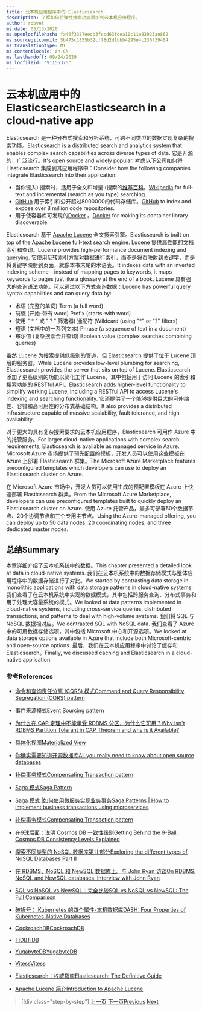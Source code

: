 ```yaml
---
title: 云本机应用程序中的 Elasticsearch
description: 了解如何将弹性搜索功能添加到云本机应用程序。
author: robvet
ms.date: 05/13/2020
ms.openlocfilehash: fa46f3387eecb3fccd63fdea10c11e92923ae862
ms.sourcegitcommit: 5b475c1855b32cf78d2d1bbb4295e4c236f39464
ms.translationtype: MT
ms.contentlocale: zh-CN
ms.lasthandoff: 09/24/2020
ms.locfileid: "91155375"
---
```

# <a name="elasticsearch-in-a-cloud-native-app"></a><span data-ttu-id="3b992-103">云本机应用中的 Elasticsearch</span><span class="sxs-lookup"><span data-stu-id="3b992-103">Elasticsearch in a cloud-native app</span></span>

<span data-ttu-id="3b992-104">Elasticsearch 是一种分布式搜索和分析系统，可跨不同类型的数据实现复杂的搜索功能。</span><span class="sxs-lookup"><span data-stu-id="3b992-104">Elasticsearch is a distributed search and analytics system that enables complex search capabilities across diverse types of data.</span></span> <span data-ttu-id="3b992-105">它是开源的，广泛流行。</span><span class="sxs-lookup"><span data-stu-id="3b992-105">It's open source and widely popular.</span></span> <span data-ttu-id="3b992-106">考虑以下公司如何将 Elasticsearch 集成到其应用程序中：</span><span class="sxs-lookup"><span data-stu-id="3b992-106">Consider how the following companies integrate Elasticsearch into their application:</span></span>

- <span data-ttu-id="3b992-107">当你键入) 搜索时，适用于全文和增量 (搜索的[维基百科](https://blog.wikimedia.org/2014/01/06/wikimedia-moving-to-elasticsearch/)。</span><span class="sxs-lookup"><span data-stu-id="3b992-107">[Wikipedia](https://blog.wikimedia.org/2014/01/06/wikimedia-moving-to-elasticsearch/) for full-text and incremental (search as you type) searching.</span></span>
- <span data-ttu-id="3b992-108">[GitHub](https://www.elastic.co/customers/github) 用于索引和公开超过8000000的代码存储库。</span><span class="sxs-lookup"><span data-stu-id="3b992-108">[GitHub](https://www.elastic.co/customers/github) to index and expose over 8 million code repositories.</span></span>  
- <span data-ttu-id="3b992-109">用于使容器库可发现的[Docker](https://www.elastic.co/customers/docker) 。</span><span class="sxs-lookup"><span data-stu-id="3b992-109">[Docker](https://www.elastic.co/customers/docker) for making its container library discoverable.</span></span>

<span data-ttu-id="3b992-110">Elasticsearch 基于 [Apache Lucene](https://lucene.apache.org/core/) 全文搜索引擎。</span><span class="sxs-lookup"><span data-stu-id="3b992-110">Elasticsearch is built on top of the [Apache Lucene](https://lucene.apache.org/core/) full-text search engine.</span></span> <span data-ttu-id="3b992-111">Lucene 提供高性能的文档索引和查询。</span><span class="sxs-lookup"><span data-stu-id="3b992-111">Lucene provides high-performance document indexing and querying.</span></span> <span data-ttu-id="3b992-112">它使用反转索引方案对数据进行索引，而不是将页映射到关键字，而是将关键字映射到页面，就像本书末尾的术语表。</span><span class="sxs-lookup"><span data-stu-id="3b992-112">It indexes data with an inverted indexing scheme – instead of mapping pages to keywords, it maps keywords to pages just like a glossary at the end of a book.</span></span> <span data-ttu-id="3b992-113">Lucene 具有强大的查询语法功能，可以通过以下方式查询数据：</span><span class="sxs-lookup"><span data-stu-id="3b992-113">Lucene has powerful query syntax capabilities and can query data by:</span></span>

- <span data-ttu-id="3b992-114">术语 (完整的单词) </span><span class="sxs-lookup"><span data-stu-id="3b992-114">Term (a full word)</span></span>
- <span data-ttu-id="3b992-115">前缀 (开始-带有 word) </span><span class="sxs-lookup"><span data-stu-id="3b992-115">Prefix (starts-with word)</span></span>
- <span data-ttu-id="3b992-116">使用 " \* " 或 "？" 筛选器) 通配符 (</span><span class="sxs-lookup"><span data-stu-id="3b992-116">Wildcard (using "\*" or "?" filters)</span></span>
- <span data-ttu-id="3b992-117">短语 (文档中的一系列文本) </span><span class="sxs-lookup"><span data-stu-id="3b992-117">Phrase (a sequence of text in a document)</span></span>
- <span data-ttu-id="3b992-118">布尔值 (复杂搜索合并查询) </span><span class="sxs-lookup"><span data-stu-id="3b992-118">Boolean value (complex searches combining queries)</span></span>

<span data-ttu-id="3b992-119">虽然 Lucene 为搜索提供低级别的管道，但 Elasticsearch 提供了位于 Lucene 顶层的服务器。</span><span class="sxs-lookup"><span data-stu-id="3b992-119">While Lucene provides low-level plumbing for searching, Elasticsearch provides the server that sits on top of Lucene.</span></span> <span data-ttu-id="3b992-120">Elasticsearch 添加了更高级别的功能以简化工作 Lucene，其中包括用于访问 Lucene 的索引和搜索功能的 RESTful API。</span><span class="sxs-lookup"><span data-stu-id="3b992-120">Elasticsearch adds higher-level functionality to simplify working Lucene, including a RESTful API to access Lucene's indexing and searching functionality.</span></span> <span data-ttu-id="3b992-121">它还提供了一个能够提供巨大的可伸缩性、容错和高可用性的分布式基础结构。</span><span class="sxs-lookup"><span data-stu-id="3b992-121">It also provides a distributed infrastructure capable of massive scalability, fault tolerance, and high availability.</span></span>

<span data-ttu-id="3b992-122">对于更大的具有复杂搜索要求的云本机应用程序，Elasticsearch 可用作 Azure 中的托管服务。</span><span class="sxs-lookup"><span data-stu-id="3b992-122">For larger cloud-native applications with complex search requirements, Elasticsearch is available as managed service in Azure.</span></span> <span data-ttu-id="3b992-123">Microsoft Azure 市场提供了预先配置的模板，开发人员可以使用这些模板在 Azure 上部署 Elasticsearch 群集。</span><span class="sxs-lookup"><span data-stu-id="3b992-123">The Microsoft Azure Marketplace features preconfigured templates which developers can use to deploy an Elasticsearch cluster on Azure.</span></span>

<span data-ttu-id="3b992-124">在 Microsoft Azure 市场中，开发人员可以使用生成的预配置模板在 Azure 上快速部署 Elasticsearch 群集。</span><span class="sxs-lookup"><span data-stu-id="3b992-124">From the Microsoft Azure Marketplace, developers can use preconfigured templates built to quickly deploy an Elasticsearch cluster on Azure.</span></span> <span data-ttu-id="3b992-125">使用 Azure 托管产品，最多可部署50个数据节点、20个协调节点和三个专用主节点。</span><span class="sxs-lookup"><span data-stu-id="3b992-125">Using the Azure-managed offering, you can deploy up to 50 data nodes, 20 coordinating nodes, and three dedicated master nodes.</span></span>

## <a name="summary"></a><span data-ttu-id="3b992-126">总结</span><span class="sxs-lookup"><span data-stu-id="3b992-126">Summary</span></span>

<span data-ttu-id="3b992-127">本章详细介绍了云本机系统中的数据。</span><span class="sxs-lookup"><span data-stu-id="3b992-127">This chapter presented a detailed look at data in cloud-native systems.</span></span> <span data-ttu-id="3b992-128">我们在云本机系统中的数据存储模式与整体应用程序中的数据存储进行了对比。</span><span class="sxs-lookup"><span data-stu-id="3b992-128">We started by contrasting data storage in monolithic applications with data storage patterns in cloud-native systems.</span></span> <span data-ttu-id="3b992-129">我们查看了在云本机系统中实现的数据模式，其中包括跨服务查询、分布式事务和用于处理大容量系统的模式。</span><span class="sxs-lookup"><span data-stu-id="3b992-129">We looked at data patterns implemented in cloud-native systems, including cross-service queries, distributed transactions, and patterns to deal with high-volume systems.</span></span> <span data-ttu-id="3b992-130">我们将 SQL 与 NoSQL 数据相对应。</span><span class="sxs-lookup"><span data-stu-id="3b992-130">We contrasted SQL with NoSQL data.</span></span> <span data-ttu-id="3b992-131">我们查看了 Azure 中的可用数据存储选项，其中包括 Microsoft 中心和开源选项。</span><span class="sxs-lookup"><span data-stu-id="3b992-131">We looked at data storage options available in Azure that include both Microsoft-centric and open-source options.</span></span> <span data-ttu-id="3b992-132">最后，我们在云本机应用程序中讨论了缓存和 Elasticsearch。</span><span class="sxs-lookup"><span data-stu-id="3b992-132">Finally, we discussed caching and Elasticsearch in a cloud-native application.</span></span>

### <a name="references"></a><span data-ttu-id="3b992-133">参考</span><span class="sxs-lookup"><span data-stu-id="3b992-133">References</span></span>

- [<span data-ttu-id="3b992-134">命令和查询责任分离 (CQRS) 模式</span><span class="sxs-lookup"><span data-stu-id="3b992-134">Command and Query Responsibility Segregation (CQRS) pattern</span></span>](/azure/architecture/patterns/cqrs)

- [<span data-ttu-id="3b992-135">事件来源模式</span><span class="sxs-lookup"><span data-stu-id="3b992-135">Event Sourcing pattern</span></span>](/azure/architecture/patterns/event-sourcing)

- [<span data-ttu-id="3b992-136">为什么在 CAP 定理中不能承受 RDBMS 分区，为什么它可用？</span><span class="sxs-lookup"><span data-stu-id="3b992-136">Why isn't RDBMS Partition Tolerant in CAP Theorem and why is it Available?</span></span>](https://stackoverflow.com/questions/36404765/why-isnt-rdbms-partition-tolerant-in-cap-theorem-and-why-is-it-available)

- [<span data-ttu-id="3b992-137">具体化视图</span><span class="sxs-lookup"><span data-stu-id="3b992-137">Materialized View</span></span>](/azure/architecture/patterns/materialized-view)

- [<span data-ttu-id="3b992-138">你确实需要知道开源数据库</span><span class="sxs-lookup"><span data-stu-id="3b992-138">All you really need to know about open source databases</span></span>](https://www.ibm.com/blogs/systems/all-you-really-need-to-know-about-open-source-databases/)

- [<span data-ttu-id="3b992-139">补偿事务模式</span><span class="sxs-lookup"><span data-stu-id="3b992-139">Compensating Transaction pattern</span></span>](/azure/architecture/patterns/compensating-transaction)

- [<span data-ttu-id="3b992-140">Saga 模式</span><span class="sxs-lookup"><span data-stu-id="3b992-140">Saga Pattern</span></span>](https://microservices.io/patterns/data/saga.html)

- [<span data-ttu-id="3b992-141">Saga 模式 |如何使用微服务实现业务事务</span><span class="sxs-lookup"><span data-stu-id="3b992-141">Saga Patterns | How to implement business transactions using microservices</span></span>](https://blog.couchbase.com/saga-pattern-implement-business-transactions-using-microservices-part/)

- [<span data-ttu-id="3b992-142">补偿事务模式</span><span class="sxs-lookup"><span data-stu-id="3b992-142">Compensating Transaction pattern</span></span>](/azure/architecture/patterns/compensating-transaction)

- [<span data-ttu-id="3b992-143">在9球后面：说明 Cosmos DB 一致性级别</span><span class="sxs-lookup"><span data-stu-id="3b992-143">Getting Behind the 9-Ball: Cosmos DB Consistency Levels Explained</span></span>](https://blog.jeremylikness.com/blog/2018-03-23_getting-behind-the-9ball-cosmosdb-consistency-levels/)

- [<span data-ttu-id="3b992-144">探索不同类型的 NoSQL 数据库第 II 部分</span><span class="sxs-lookup"><span data-stu-id="3b992-144">Exploring the different types of NoSQL Databases Part II</span></span>](https://www.3pillarglobal.com/insights/exploring-the-different-types-of-nosql-databases)

- [<span data-ttu-id="3b992-145">在 RDBMS、NoSQL 和 NewSQL 数据库上。与 John Ryan 访谈</span><span class="sxs-lookup"><span data-stu-id="3b992-145">On RDBMS, NoSQL and NewSQL databases. Interview with John Ryan</span></span>](http://www.odbms.org/blog/2018/03/on-rdbms-nosql-and-newsql-databases-interview-with-john-ryan/)
  
- [<span data-ttu-id="3b992-146">SQL vs NoSQL vs NewSQL：完全比较</span><span class="sxs-lookup"><span data-stu-id="3b992-146">SQL vs NoSQL vs NewSQL: The Full Comparison</span></span>](https://www.xenonstack.com/blog/sql-vs-nosql-vs-newsql/)

- [<span data-ttu-id="3b992-147">破折号： Kubernetes 的四个属性-本机数据库</span><span class="sxs-lookup"><span data-stu-id="3b992-147">DASH: Four Properties of Kubernetes-Native Databases</span></span>](https://thenewstack.io/dash-four-properties-of-kubernetes-native-databases/)

- [<span data-ttu-id="3b992-148">CockroachDB</span><span class="sxs-lookup"><span data-stu-id="3b992-148">CockroachDB</span></span>](https://www.cockroachlabs.com/)

- [<span data-ttu-id="3b992-149">TiDB</span><span class="sxs-lookup"><span data-stu-id="3b992-149">TiDB</span></span>](https://pingcap.com/en/)

- [<span data-ttu-id="3b992-150">YugabyteDB</span><span class="sxs-lookup"><span data-stu-id="3b992-150">YugabyteDB</span></span>](https://www.yugabyte.com/)

- [<span data-ttu-id="3b992-151">Vitess</span><span class="sxs-lookup"><span data-stu-id="3b992-151">Vitess</span></span>](https://vitess.io/)

- [<span data-ttu-id="3b992-152">Elasticsearch：权威指南</span><span class="sxs-lookup"><span data-stu-id="3b992-152">Elasticsearch: The Definitive Guide</span></span>](https://shop.oreilly.com/product/0636920028505.do)
  
- [<span data-ttu-id="3b992-153">Apache Lucene 简介</span><span class="sxs-lookup"><span data-stu-id="3b992-153">Introduction to Apache Lucene</span></span>](https://www.baeldung.com/lucene)

>[!div class="step-by-step"]
><span data-ttu-id="3b992-154">[上一页](azure-caching.md)
>[下一页](resiliency.md)</span><span class="sxs-lookup"><span data-stu-id="3b992-154">[Previous](azure-caching.md)
[Next](resiliency.md)</span></span> <!-- Next Chapter -->
